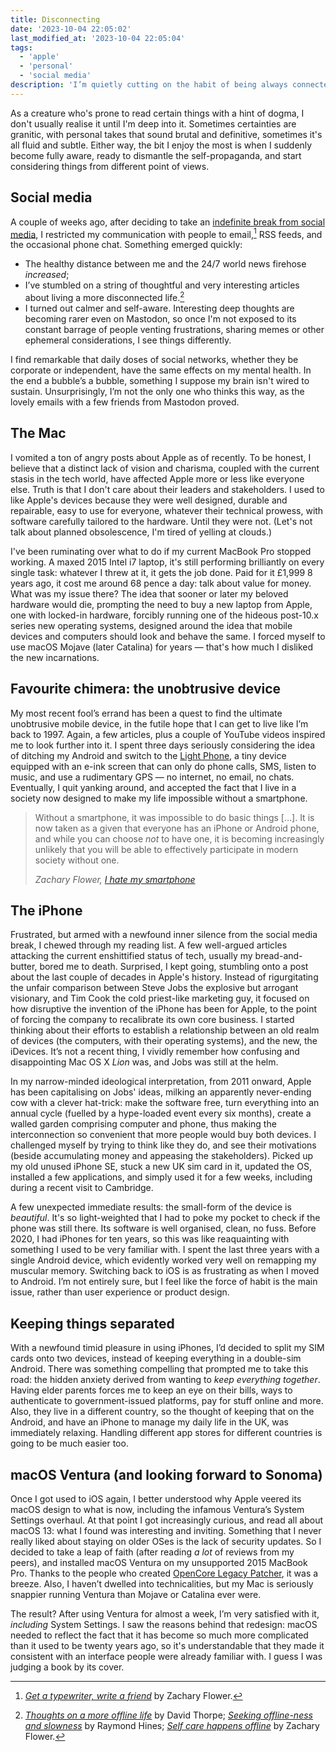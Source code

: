 ```yaml
---
title: Disconnecting
date: '2023-10-04 22:05:02'
last_modified_at: '2023-10-04 22:05:04'
tags:
  - 'apple'
  - 'personal'
  - 'social media'
description: 'I’m quietly cutting on the habit of being always connected. Fighting my tendency to add ideology to tech choices, I’d decided to confront things from a different point of view.'
---
```

As a creature who's prone to read certain things with a hint of dogma, I don't usually realise it until I'm deep into it. Sometimes certainties are granitic, with personal takes that sound brutal and definitive, sometimes it's all fluid and subtle. Either way, the bit I enjoy the most is when I suddenly become fully aware, ready to dismantle the self-propaganda, and start considering things from different point of views.

## Social media

A couple of weeks ago, after deciding to take an [indefinite break from social media](https://sonomu.club/@m2m/111081247395833716), I restricted my communication with people to email,[^1] RSS feeds, and the occasional phone chat. Something emerged quickly: 

- The healthy distance between me and the 24/7 world news firehose *increased*; 
- I’ve stumbled on a string of thoughtful and very interesting articles about living a more disconnected life.[^2]
- I turned out calmer and self-aware. Interesting deep thoughts are becoming rarer even on Mastodon, so once I'm not exposed to its constant barrage of people venting frustrations, sharing memes or other ephemeral considerations, I see things differently. 

I find remarkable that daily doses of social networks, whether they be corporate or independent, have the same effects on my mental health. In the end a bubble’s a bubble, something I suppose my brain isn't wired to sustain. Unsurprisingly, I’m not the only one who thinks this way, as the lovely emails with a few friends from Mastodon proved.

## The Mac

I vomited a ton of angry posts about Apple as of recently. To be honest, I believe that a distinct lack of vision and charisma, coupled with the current stasis in the tech world, have affected Apple more or less like everyone else. Truth is that I don't care about their leaders and stakeholders. I used to like Apple's devices because they were well designed, durable and repairable, easy to use for everyone, whatever their technical prowess, with software carefully tailored to the hardware. Until they were not. (Let's not talk about planned obsolescence, I'm tired of yelling at clouds.)

I've been ruminating over what to do if my current MacBook Pro stopped working. A maxed 2015 Intel i7 laptop, it's still performing brilliantly on every single task: whatever I threw at it, it gets the job done. Paid for it £1,999 8 years ago, it cost me around 68 pence a day: talk about value for money. What was my issue there? The idea that sooner or later my beloved hardware would die, prompting the need to buy a new laptop from Apple, one with locked-in hardware, forcibly running one of the hideous post-10.x series new operating systems, designed around the idea that mobile devices and computers should look and behave the same. I forced myself to use macOS Mojave (later Catalina) for years — that's how much I disliked the new incarnations.

## Favourite chimera: the unobtrusive device

My most recent fool’s errand has been a quest to find the ultimate unobtrusive mobile device, in the futile hope that I can get to live like I’m back to 1997. Again, a few articles, plus a couple of YouTube videos inspired me to look further into it. I spent three days seriously considering the idea of ditching my Android and switch to the [Light Phone](https://www.thelightphone.com/), a tiny device equipped with an e-ink screen that can only do phone calls, SMS, listen to music, and use a rudimentary GPS — no internet, no email, no chats. Eventually, I quit yanking around, and accepted the fact that I live in a society now designed to make my life impossible without a smartphone.

> Without a smartphone, it  was impossible to do basic things [&hellip;]. It is now taken as a given that everyone has an iPhone or Android phone, and while you can choose *not* to have one, it is becoming increasingly unlikely that you will be able to effectively participate in modern society without one.
>
> <cite>Zachary Flower, <a href="https://flower.codes/2022/05/02/i-hate-my-smartphone.html"><em>I hate my smartphone</em></a></cite>

## The iPhone

Frustrated, but armed with a newfound inner silence from the social media break, I chewed through my reading list. A few well-argued articles attacking the current enshittified status of tech, usually my bread-and-butter, bored me to death. Surprised, I kept going, stumbling onto a post about the last couple of decades in Apple's history. Instead of rigurgitating the unfair comparison between Steve Jobs the explosive but arrogant visionary, and Tim Cook the cold priest-like marketing guy, it focused on how disruptive the invention of the iPhone has been for Apple, to the point of forcing the company to recalibrate its own core business. I started thinking about their efforts to establish a relationship between an old realm of devices (the computers, with their operating systems), and the new, the iDevices. It’s not a recent thing, I vividly remember how confusing and disappointing Mac OS X *Lion* was, and Jobs was still at the helm.

In my narrow-minded ideological interpretation, from 2011 onward, Apple has been capitalising on Jobs' ideas, milking an apparently never-ending cow with a clever hat-trick: make the software free, turn everything into an annual cycle (fuelled by a hype-loaded event every six months), create a walled garden comprising computer and phone, thus making the interconnection so convenient that more people would buy both devices. I challenged myself by trying to think like they do, and see their motivations (beside accumulating money and appeasing the stakeholders). Picked up my old unused iPhone SE, stuck a new UK sim card in it, updated the OS, installed a few applications, and simply used it for a few weeks, including during a recent visit to Cambridge.

A few unexpected immediate results: the small-form of the device is *beautiful*. It's so light-weighted that I had to poke my pocket to check if the phone was still there. Its software is well organised, clean, no fuss. Before 2020, I had iPhones for ten years, so this was like reaquainting with something I used to be very familiar with. I spent the last three years with a single Android device, which evidently worked very well on remapping my muscular memory. Switching back to iOS is as frustrating as when I moved to Android. I’m not entirely sure, but I feel like the force of habit is the main issue, rather than user experience or product design.

## Keeping things separated

With a newfound timid pleasure in using iPhones, I’d decided to split my SIM cards onto two devices, instead of keeping everything in a double-sim Android. There was something compelling that prompted me to take this road: the hidden anxiety derived from wanting to *keep everything together*. Having elder parents forces me to keep an eye on their bills, ways to authenticate to government-issued platforms, pay for stuff online and more. Also, they live in a different country, so the thought of keeping that on the Android, and have an iPhone to manage my daily life in the UK, was immediately relaxing. Handling different app stores for different countries is going to be much easier too.

## macOS Ventura (and looking forward to Sonoma)

Once I got used to iOS again, I better understood why Apple veered its macOS design to what is now, including the infamous Ventura’s System Settings overhaul. At that point I got increasingly curious, and read all about macOS 13: what I found was interesting and inviting. Something that I never really liked about staying on older OSes is the lack of security updates. So I decided to take a leap of faith (after reading *a lot* of reviews from my peers), and installed macOS Ventura on my unsupported 2015 MacBook Pro. Thanks to the people who created [OpenCore Legacy Patcher](https://github.com/dortania/OpenCore-Legacy-Patcher), it was a breeze. Also, I haven’t dwelled into technicalities, but my Mac is seriously snappier running Ventura than Mojave or Catalina ever were.

The result? After using Ventura for almost a week, I’m very satisfied with it, *including* System Settings. I saw the reasons behind that redesign: macOS needed to reflect the fact that it has become so much more complicated than it used to be twenty years ago, so it's understandable that they made it consistent with an interface people were already familiar with. I guess I was judging a book by its cover.

[^1]: [_Get a typewriter, write a friend_](https://flower.codes/2020/12/14/get-a-typewriter-write-a-friend.html) by Zachary Flower.
[^2]: [_Thoughts on a more offline life_](https://davidt.co.uk/thoughts-on-a-more-offline-life) by David Thorpe; [_Seeking offline-ness and slowness_](https://alongtheray.com/8-29-seeking-offline-ness-and-slowness-bump-in-the-night-more-trash) by Raymond Hines; [_Self care happens offline_](http://flower.codes/2023/08/14/self-care-happens-offline.html) by Zachary Flower.